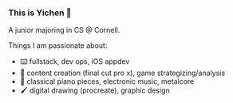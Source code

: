### This is Yichen :herb:
A junior majoring in CS @ Cornell. 

Things I am passionate about:
- :keyboard: fullstack, dev ops, iOS appdev
- :movie_camera: content creation (final cut pro x), game strategizing/analysis
- :musical_keyboard: classical piano pieces, electronic music, metalcore
- :paintbrush: digital drawing (procreate), graphic design
